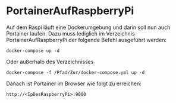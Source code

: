 # PortainerAufRaspberryPi

Auf dem Raspi läuft eine Dockerumgebung und darin soll nun auch Portainer laufen.
Dazu muss lediglich im Verzeichnis PortainerAufRaspberryPi der folgende Befehl ausgeführt werden:
```
docker-compose up -d
```
Oder außerhalb des Verzeichnisses
```
docker-compose -f /Pfad/Zur/docker-compose.yml up -d
```
Danach ist Portainer im Browser wie folgt zu erreichen:
```
http://<IpDesRaspberryPi>:9000
